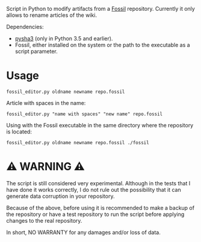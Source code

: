 Script in Python to modify artifacts from a [Fossil](https://fossil-scm.org/home/doc/trunk/www/index.wiki) repository. Currently it only allows to rename articles of the wiki.

Dependencies:

* [pysha3](https://github.com/tiran/pysha3) (only in Python 3.5 and earlier).
* Fossil, either installed on the system or the path to the executable as a script parameter.

# Usage
`fossil_editor.py oldname newname repo.fossil`

Article with spaces in the name:

`fossil_editor.py "name with spaces" "new name" repo.fossil`

Using with the Fossil executable in the same directory where the repository is located:

`fossil_editor.py oldname newname repo.fossil ./fossil`

# ⚠ WARNING ⚠
The script is still considered very experimental. Although in the tests that I have done it works correctly, I do not rule out the possibility that it can generate data corruption in your repository.

Because of the above, before using it is recommended to make a backup of the repository or have a test repository to run the script before applying changes to the real repository.

In short, NO WARRANTY for any damages and/or loss of data.
